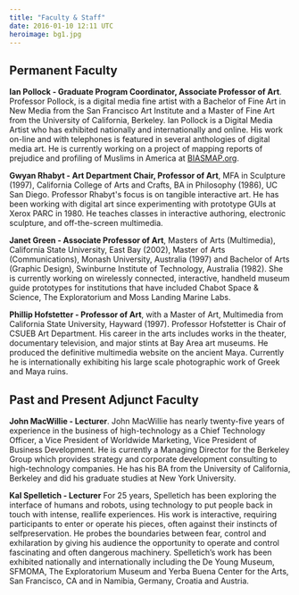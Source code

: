 ```yaml
---
title: "Faculty & Staff"
date: 2016-01-10 12:11 UTC
heroimage: bg1.jpg
---
```

## Permanent Faculty

**Ian Pollock - Graduate Program Coordinator, Associate Professor of Art**. Professor Pollock, is a digital media fine artist with a Bachelor of Fine Art in New Media from the San Francisco Art Institute and a Master of Fine Art from the University of California, Berkeley. Ian Pollock is a Digital Media Artist who has exhibited nationally and internationally and online. His work on-line and with telephones is featured in several anthologies of digital media art. He is currently working on a project of mapping reports of prejudice and profiling of Muslims in America at [BIASMAP.org](http://biasmap.org/).

**Gwyan Rhabyt - Art Department Chair, Professor of Art**, MFA in Sculpture (1997), California College of Arts and Crafts, BA in Philosophy (1986), UC San Diego. Professor Rhabyt's focus is on tangible interactive art. He has been working with digital art since experimenting with prototype GUIs at Xerox PARC in 1980. He teaches classes in interactive authoring, electronic sculpture, and off-the-screen multimedia.

**Janet Green - Associate Professor of Art**, Masters of Arts (Multimedia), California State University, East Bay (2002), Master of Arts (Communications), Monash University, Australia (1997) and Bachelor of Arts (Graphic Design), Swinburne Institute of Technology, Australia (1982). She is currently working on wirelessly connected, interactive, handheld museum guide prototypes for institutions that have included Chabot Space & Science, The Exploratorium and Moss Landing Marine Labs.

**Phillip Hofstetter - Professor of Art**, with a Master of Art, Multimedia from California State University, Hayward (1997). Professor Hofstetter is Chair of CSUEB Art Department. His career in the arts includes works in the theater, documentary television, and major stints at Bay Area art museums. He produced the definitive multimedia website on the ancient Maya. Currently he is internationally exhibiting his large scale photographic work of Greek and Maya ruins.

## Past and Present Adjunct Faculty

**John MacWillie - Lecturer**. John MacWillie has nearly twenty-five years of experience in the business of high-technology as a Chief Technology Officer, a Vice President of Worldwide Marketing, Vice President of Business Development. He is currently a Managing Director for the Berkeley Group which provides strategy and corporate development consulting to high-technology companies. He has his BA from the University of California, Berkeley and did his graduate studies at New York University.

**Kal Spelletich - Lecturer** For 25 years, Spelletich has been exploring the interface of humans and robots, using technology to put people back in touch with intense, real­life experiences. His work is interactive, requiring participants to enter or operate his pieces, often against their instincts of self­preservation. He probes the boundaries between fear, control and exhilaration by giving his audience the opportunity to operate and control fascinating and often dangerous machinery. Spelletich’s work has been exhibited nationally  and internationally including the De Young Museum, SFMOMA, The Exploratorium Museum and Yerba Buena Center for the Arts, San Francisco, CA and in Namibia, Germany, Croatia and Austria.
